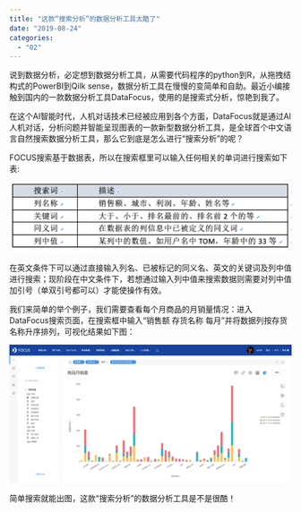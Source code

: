 ```yaml
---
title: "这款“搜索分析”的数据分析工具太酷了"
date: "2019-08-24"
categories: 
  - "02"
---
```


说到数据分析，必定想到数据分析工具，从需要代码程序的python到R，从拖拽结构式的PowerBI到Qilk sense，数据分析工具在慢慢的变简单和自助。最近小编接触到国内的一款数据分析工具DataFocus，使用的是搜索式分析，惊艳到我了。

在这个AI智能时代，人机对话技术已经被应用到各个方面，DataFocus就是通过AI人机对话，分析问题并智能呈现图表的一款新型数据分析工具，是全球首个中文语言自然搜索数据分析工具，那么它到底是怎么进行“搜索分析”的呢？

FOCUS搜索基于数据表，所以在搜索框里可以输入任何相关的单词进行搜索如下表:

![](images/图片-1.png)

在英文条件下可以通过直接输入列名、已被标记的同义名、英文的关键词及列中值进行搜索；现阶段在中文条件下，若想通过输入列中值来搜索数据则需要对列中值加引号（单双引号都可以）才能使操作有效。

我们来简单的举个例子，我们需要查看每个月商品的月销量情况：进入DataFocus搜索页面，在搜索框中输入“销售额 存货名称 每月”并将数据列按存货名称升序排列，可视化结果如下图：

![](images/word-image-312.png)

简单搜索就能出图，这款“搜索分析”的数据分析工具是不是很酷！
